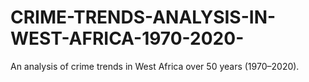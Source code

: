 # CRIME-TRENDS-ANALYSIS-IN-WEST-AFRICA-1970-2020-
An analysis of crime trends in West Africa over 50 years (1970–2020). 
